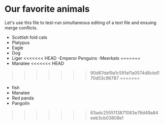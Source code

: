 # Our favorite animals

Let's use this file to test-run simultaneous editing of a text file and ensuing merge conflicts.

- Scottish fold cats
- Platypus
- Eagle
- Dog
- Liger
<<<<<<< HEAD
-Emperor Penguins
-Meerkats
=======
- Manatee
<<<<<<< HEAD

>>>>>>> 90d67daf9a1c591af1a0574d8cbd170d53c96787
=======
- fish
- Manatee
- Red panda
- Pangolin
>>>>>>> 63adc2555113871063e76d49a84eeb3cb03808e1
